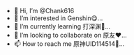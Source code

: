 - 👋 Hi, I’m @Chank616
- 👀 I’m interested in Genshin😋...
- 🌱 I’m currently learning 打深渊🤪...
- 💞️ I’m looking to collaborate on 原友❤...
- 📫 How to reach me 原神UID114514🐷...

<!---
Chank616/Chank616 is a ✨ special ✨ repository because its `README.md` (this file) appears on your GitHub profile.
You can click the Preview link to take a look at your changes.
--->
